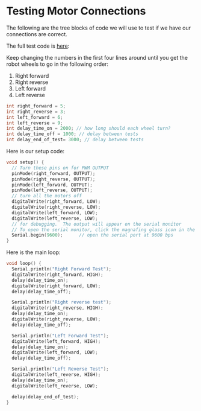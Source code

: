 # Testing Motor Connections

The following are the tree blocks of code we will use to test if we have our connections are correct.

The full test code is [here](https://raw.githubusercontent.com/dmccreary/coderdojo-robots/master/src/motor-connection-test/motor-connection-test.ino):

Keep changing the numbers in the first four lines around until you get the robot wheels to go in the following order:

1. Right forward
2. Right reverse
3. Left forward
4. Left reverse

```C
int right_forward = 5;
int right_reverse = 3;
int left_forward = 6;
int left_reverse = 9;
int delay_time_on = 2000; // how long should each wheel turn?
int delay_time_off = 1000; // delay between tests
int delay_end_of_test= 3000; // delay between tests
```

Here is our setup code:

```C
void setup() {
  // Turn these pins on for PWM OUTPUT
  pinMode(right_forward, OUTPUT);
  pinMode(right_reverse, OUTPUT); 
  pinMode(left_forward, OUTPUT); 
  pinMode(left_reverse, OUTPUT);
  // turn all the motors off
  digitalWrite(right_forward, LOW);
  digitalWrite(right_reverse, LOW);
  digitalWrite(left_forward, LOW);
  digitalWrite(left_reverse, LOW);
  // for debugging.  The output will appear on the serial monitor
  // To open the serial monitor, click the magnafing glass icon in the upper right corner
  Serial.begin(9600);      // open the serial port at 9600 bps
}
```

Here is the main loop:

```C
void loop() {
  Serial.println("Right Forward Test");
  digitalWrite(right_forward, HIGH);
  delay(delay_time_on);
  digitalWrite(right_forward, LOW);
  delay(delay_time_off);

  Serial.println("Right reverse test");
  digitalWrite(right_reverse, HIGH);
  delay(delay_time_on);
  digitalWrite(right_reverse, LOW);
  delay(delay_time_off);

  Serial.println("Left Forward Test");
  digitalWrite(left_forward, HIGH);
  delay(delay_time_on);
  digitalWrite(left_forward, LOW);
  delay(delay_time_off);

  Serial.println("Left Reverse Test");
  digitalWrite(left_reverse, HIGH);
  delay(delay_time_on);
  digitalWrite(left_reverse, LOW);

  delay(delay_end_of_test);
}
```



